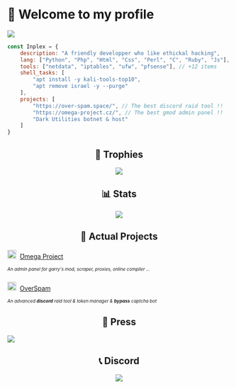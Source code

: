 <p align="center"><h1>🚀 Welcome to my profile</h1></p>

<img src="https://cdn.discordapp.com/attachments/822589448143110174/919551736958554172/banner.png">

```javascript
const Inplex = {
    description: "A friendly developper who like ethickal hacking",
    lang: ["Python", "Php", "Html", "Css", "Perl", "C", "Ruby", "Js"], // Most used ones
    tools: ["netdata", "iptables", "ufw", "pfsense"], // +12 items
    shell_tasks: [
        "apt install -y kali-tools-top10",
        "apt remove israel -y --purge"
    ],
    projects: [
        "https://over-spam.space/", // The best discord raid tool !!
        "https://omega-project.cz/", // The best gmod admin panel !!
        "Dark Utilities botnet & host"
    ]
}
```

<h2 align="center">🥇 Trophies</h2>
<p align="center">
    <img src="https://github-profile-trophy.vercel.app/?username=Inplex-sys&amp;theme=dracula&amp;margin-w=15&amp;margin-h=15&amp;column=7" style="max-width:100%;">
</p>

<h2 align="center">📊 Stats</h2>
<p align="center"><img src="https://github-readme-stats.vercel.app/api?username=Inplex-sys&amp;theme=dracula&amp;show_icons=true"></p>

<center><h2>📌 Actual Projects</h2></center>
    <p><img width="20" src="https://user-images.githubusercontent.com/69421356/132992532-cab4ec4e-d08c-48cb-89be-b43791ead1bc.png">&nbsp;
        <a href="https://omega-project.cz/?from=github.com">
            Ʊmega Project
        </a>
    </p>
    <h6 style="font-size: 10px;">An admin panel for garry's mod, scraper, proxies, online compiler ...</h6>
    <p><img width="20" src="https://user-images.githubusercontent.com/69421356/132992407-b12ab596-95d1-4739-851f-930e9fa5c952.png">&nbsp;
        <a href="https://over-spam.space/?from=github.com">
            OverSpam
        </a>
    </p>
    <h6 style="font-size: 10px;">An advanced <b>discord</b> raid tool & token manager & <b>bypass</b> captcha bot</h6>

<center><h2>📃 Press</h2></center>
  <a href="https://discord.gg/Af5WYCMM">
    <img src="https://discord.com/api/guilds/821649812058275840/widget.png?style=banner2">
  </a> 
    
<h2 align="center">📞 Discord</h2>

<a href="https://discord.com/users/821649457992040478">
    <p align="center"><img src="https://lanyard-profile-readme.vercel.app/api/821649457992040478"></p>
</a>
